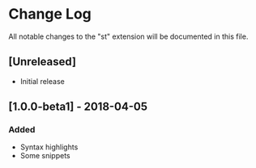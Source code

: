 # Change Log

All notable changes to the "st" extension will be documented in this file.

## [Unreleased]

- Initial release

## [1.0.0-beta1] - 2018-04-05

### Added

- Syntax highlights
- Some snippets